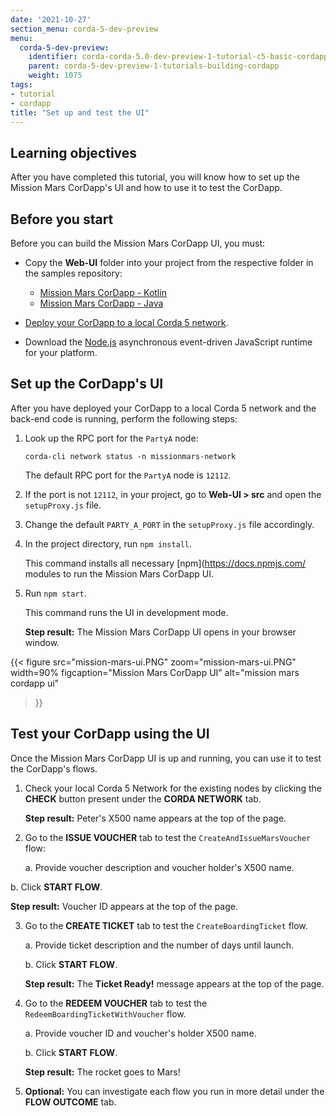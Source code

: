 ```yaml
---
date: '2021-10-27'
section_menu: corda-5-dev-preview
menu:
  corda-5-dev-preview:
    identifier: corda-corda-5.0-dev-preview-1-tutorial-c5-basic-cordapp-ui
    parent: corda-5-dev-preview-1-tutorials-building-cordapp
    weight: 1075
tags:
- tutorial
- cordapp
title: "Set up and test the UI"
---
```


## Learning objectives

After you have completed this tutorial, you will know how to set up the Mission Mars CorDapp's UI and how to use it to test the CorDapp.


## Before you start

Before you can build the Mission Mars CorDapp UI, you must:

* Copy the **Web-UI** folder into your project from the respective folder in the samples repository:

   * [Mission Mars CorDapp - Kotlin](https://github.com/corda/samples-kotlin-corda5/tree/main/Tutorial/missionmars)
   * [Mission Mars CorDapp - Java](https://github.com/corda/samples-java-corda5/tree/main/Tutorial/missionmars)

* [Deploy your CorDapp to a local Corda 5 network](../../../../../../en/platform/corda/5.0-dev-preview-1/tutorials/building-cordapp/c5-basic-cordapp-running.html#deploy-your-cordapp-to-a-local-corda-5-network).

* Download the [Node.js](https://nodejs.org/en/download/) asynchronous event-driven JavaScript runtime for your platform.


## Set up the CorDapp's UI

After you have deployed your CorDapp to a local Corda 5 network and the back-end code is running, perform the following steps:

1. Look up the RPC port for the `PartyA` node:

   `corda-cli network status -n missionmars-network`

   The default RPC port for the `PartyA` node is `12112`.

2. If the port is not `12112`, in your project, go to **Web-UI > src** and open the `setupProxy.js` file.

3. Change the default `PARTY_A_PORT` in the `setupProxy.js` file accordingly.

4. In the project directory, run `npm install`.

   This command installs all necessary [npm](https://docs.npmjs.com/ modules to run the Mission Mars CorDapp UI.

5. Run `npm start`.

   This command runs the UI in development mode.

   **Step result:** The Mission Mars CorDapp UI opens in your browser window.

{{<
  figure
	 src="mission-mars-ui.PNG"
	 zoom="mission-mars-ui.PNG"
   width=90%
	 figcaption="Mission Mars CorDapp UI"
	 alt="mission mars cordapp ui"
>}}


## Test your CorDapp using the UI

Once the Mission Mars CorDapp UI is up and running, you can use it to test the CorDapp's flows.

1. Check your local Corda 5 Network for the existing nodes by clicking the **CHECK** button present under the **CORDA NETWORK** tab.

   **Step result:** Peter's X500 name appears at the top of the page.

2. Go to the **ISSUE VOUCHER** tab to test the `CreateAndIssueMarsVoucher` flow:

   a. Provide voucher description and voucher holder's X500 name.

  b. Click **START FLOW**.

  **Step result:** Voucher ID appears at the top of the page.

3. Go to the **CREATE TICKET** tab to test the `CreateBoardingTicket` flow.

   a. Provide ticket description and the number of days until launch.

   b. Click **START FLOW**.

   **Step result:** The **Ticket Ready!** message appears at the top of the page.

4. Go to the **REDEEM VOUCHER** tab to test the `RedeemBoardingTicketWithVoucher` flow.

   a. Provide voucher ID and voucher's holder X500 name.

   b. Click **START FLOW**.

   **Step result:** The rocket goes to Mars!

5. **Optional:** You can investigate each flow you run in more detail under the **FLOW OUTCOME** tab.
